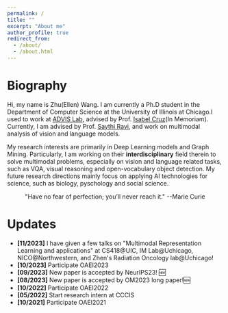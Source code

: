 ```yaml
---
permalink: /
title: ""
excerpt: "About me"
author_profile: true
redirect_from: 
  - /about/
  - /about.html
---
```

Biography
======
Hi, my name is Zhu(Ellen) Wang. I am currently a Ph.D student in the Department of Computer Science at the University of Illinois at Chicago.I used to work at [ADVIS Lab](https://www.cs.uic.edu/~ifc/advis.html), advised by Prof. [Isabel Cruz](https://www.cs.uic.edu/Cruz/)(In Memoriam). Currently, I am advised by Prof. [Saythi Ravi](https://sathya-uic.github.io/), and work on multimodal analysis of vision and language models.

My research interests are primarily in Deep Learning models and Graph Mining. Particularly, I am working on their **interdisciplinary** field therein to solve multimodal problems, especially on vision and language related tasks, such as VQA, visual reasoning and open-vocabulary object detection. My future research directions mainly focus on applying AI technologies for science, such as biology, pyschology and social science.

<center>"Have no fear of perfection; you’ll never reach it." --Marie Curie</center>

# Updates

* **[11/2023]** I have given a few talks on "Multimodal Representation Learning and applications" at CS418@UIC, IM Lab@Uchicago, NICO@Northwestern, and Zhen's Radiation Oncology lab@Uchicago!
* **[10/2023]** Participate OAEI2023
* **[09/2023]** New paper is accepted by NeurIPS23! 🆕
* **[08/2023]** New paper is accepted by OM2023 long paper!🆕
* **[10/2022]** Participate OAEI2022
* **[05/2022]** Start research intern at CCCIS
* **[10/2021]** Participate OAEI2021
